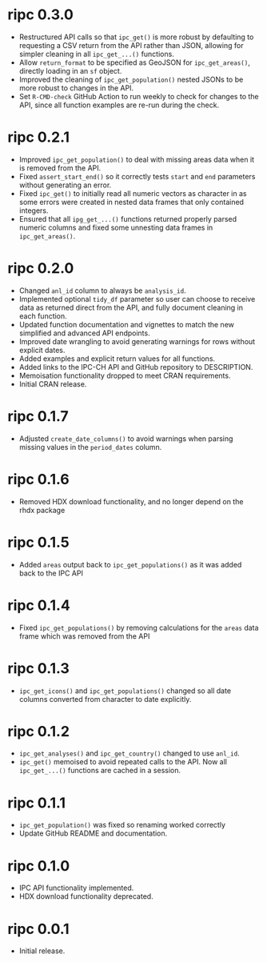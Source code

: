 # ripc 0.3.0

* Restructured API calls so that `ipc_get()` is more robust by defaulting
to requesting a CSV return from the API rather than JSON, allowing for simpler
cleaning in all `ipc_get_...()` functions.
* Allow `return_format` to be specified as GeoJSON for `ipc_get_areas()`, directly
loading in an `sf` object.
* Improved the cleaning of `ipc_get_population()` nested JSONs to be more robust
to changes in the API.
* Set `R-CMD-check` GitHub Action to run weekly to check for changes to the API,
since all function examples are re-run during the check.

# ripc 0.2.1

* Improved `ipc_get_population()` to deal with missing areas data when it is
removed from the API.
* Fixed `assert_start_end()` so it correctly tests `start` and `end` parameters
without generating an error.
* Fixed `ipc_get()` to initially read all numeric vectors as character in as
some errors were created in nested data frames that only contained integers.
* Ensured that all `ipg_get_...()` functions returned properly parsed numeric
columns and fixed some unnesting data frames in `ipc_get_areas()`.

# ripc 0.2.0

* Changed `anl_id` column to always be `analysis_id`.
* Implemented optional `tidy_df` parameter so user can choose to receive data as
returned direct from the API, and fully document cleaning in each function.
* Updated function documentation and vignettes to match the new simplified and advanced API endpoints.
* Improved date wrangling to avoid generating warnings for rows without explicit
dates.
* Added examples and explicit return values for all functions.
* Added links to the IPC-CH API and GitHub repository to DESCRIPTION.
* Memoisation functionality dropped to meet CRAN requirements.
* Initial CRAN release.

# ripc 0.1.7

* Adjusted `create_date_columns()` to avoid warnings when parsing missing
values in the `period_dates` column.

# ripc 0.1.6

* Removed HDX download functionality, and no longer depend on the rhdx package

# ripc 0.1.5

* Added `areas` output back to `ipc_get_populations()` as it was added back
to the IPC API

# ripc 0.1.4

* Fixed `ipc_get_populations()` by removing calculations for the `areas` data
frame which was removed from the API

# ripc 0.1.3

* `ipc_get_icons()` and `ipc_get_populations()` changed so all date columns
converted from character to date explicitly.

# ripc 0.1.2

* `ipc_get_analyses()` and `ipc_get_country()` changed to use `anl_id`.
* `ipc_get()` memoised to avoid repeated calls to the API. Now all 
`ipc_get_...()` functions are cached in a session.

# ripc 0.1.1

* `ipc_get_population()` was fixed so renaming worked correctly
* Update GitHub README and documentation.

# ripc 0.1.0

* IPC API functionality implemented.
* HDX download functionality deprecated.

# ripc 0.0.1

* Initial release.
